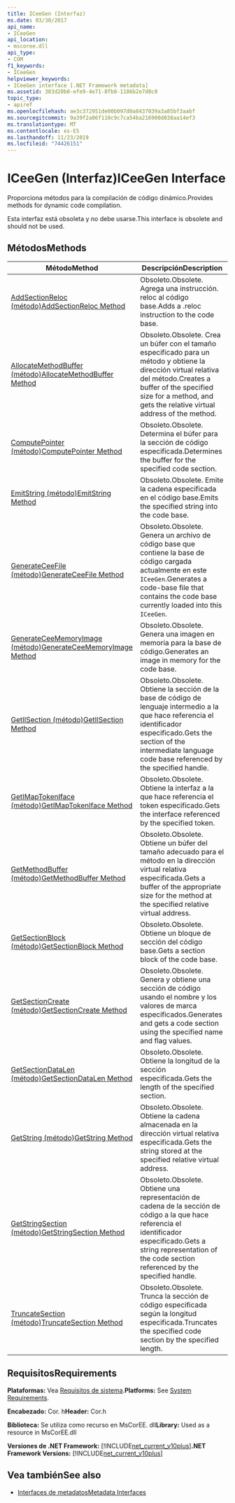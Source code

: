 ```yaml
---
title: ICeeGen (Interfaz)
ms.date: 03/30/2017
api_name:
- ICeeGen
api_location:
- mscoree.dll
api_type:
- COM
f1_keywords:
- ICeeGen
helpviewer_keywords:
- ICeeGen interface [.NET Framework metadata]
ms.assetid: 383d20b0-efe9-4e71-8fb8-1186b2e7d0c0
topic_type:
- apiref
ms.openlocfilehash: ae3c372951de00b097d0a8437039a3a85bf3aabf
ms.sourcegitcommit: 9a39f2a06f110c9c7ca54ba216900d038aa14ef3
ms.translationtype: MT
ms.contentlocale: es-ES
ms.lasthandoff: 11/23/2019
ms.locfileid: "74426151"
---
```

# <a name="iceegen-interface"></a><span data-ttu-id="df98d-102">ICeeGen (Interfaz)</span><span class="sxs-lookup"><span data-stu-id="df98d-102">ICeeGen Interface</span></span>
<span data-ttu-id="df98d-103">Proporciona métodos para la compilación de código dinámico.</span><span class="sxs-lookup"><span data-stu-id="df98d-103">Provides methods for dynamic code compilation.</span></span>  
  
 <span data-ttu-id="df98d-104">Esta interfaz está obsoleta y no debe usarse.</span><span class="sxs-lookup"><span data-stu-id="df98d-104">This interface is obsolete and should not be used.</span></span>  
  
## <a name="methods"></a><span data-ttu-id="df98d-105">Métodos</span><span class="sxs-lookup"><span data-stu-id="df98d-105">Methods</span></span>  
  
|<span data-ttu-id="df98d-106">Método</span><span class="sxs-lookup"><span data-stu-id="df98d-106">Method</span></span>|<span data-ttu-id="df98d-107">Descripción</span><span class="sxs-lookup"><span data-stu-id="df98d-107">Description</span></span>|  
|------------|-----------------|  
|[<span data-ttu-id="df98d-108">AddSectionReloc (método)</span><span class="sxs-lookup"><span data-stu-id="df98d-108">AddSectionReloc Method</span></span>](../../../../docs/framework/unmanaged-api/metadata/iceegen-addsectionreloc-method.md)|<span data-ttu-id="df98d-109">Obsoleto.</span><span class="sxs-lookup"><span data-stu-id="df98d-109">Obsolete.</span></span> <span data-ttu-id="df98d-110">Agrega una instrucción. reloc al código base.</span><span class="sxs-lookup"><span data-stu-id="df98d-110">Adds a .reloc instruction to the code base.</span></span>|  
|[<span data-ttu-id="df98d-111">AllocateMethodBuffer (método)</span><span class="sxs-lookup"><span data-stu-id="df98d-111">AllocateMethodBuffer Method</span></span>](../../../../docs/framework/unmanaged-api/metadata/iceegen-allocatemethodbuffer-method.md)|<span data-ttu-id="df98d-112">Obsoleto.</span><span class="sxs-lookup"><span data-stu-id="df98d-112">Obsolete.</span></span> <span data-ttu-id="df98d-113">Crea un búfer con el tamaño especificado para un método y obtiene la dirección virtual relativa del método.</span><span class="sxs-lookup"><span data-stu-id="df98d-113">Creates a buffer of the specified size for a method, and gets the relative virtual address of the method.</span></span>|  
|[<span data-ttu-id="df98d-114">ComputePointer (método)</span><span class="sxs-lookup"><span data-stu-id="df98d-114">ComputePointer Method</span></span>](../../../../docs/framework/unmanaged-api/metadata/iceegen-computepointer-method.md)|<span data-ttu-id="df98d-115">Obsoleto.</span><span class="sxs-lookup"><span data-stu-id="df98d-115">Obsolete.</span></span> <span data-ttu-id="df98d-116">Determina el búfer para la sección de código especificada.</span><span class="sxs-lookup"><span data-stu-id="df98d-116">Determines the buffer for the specified code section.</span></span>|  
|[<span data-ttu-id="df98d-117">EmitString (método)</span><span class="sxs-lookup"><span data-stu-id="df98d-117">EmitString Method</span></span>](../../../../docs/framework/unmanaged-api/metadata/iceegen-emitstring-method.md)|<span data-ttu-id="df98d-118">Obsoleto.</span><span class="sxs-lookup"><span data-stu-id="df98d-118">Obsolete.</span></span> <span data-ttu-id="df98d-119">Emite la cadena especificada en el código base.</span><span class="sxs-lookup"><span data-stu-id="df98d-119">Emits the specified string into the code base.</span></span>|  
|[<span data-ttu-id="df98d-120">GenerateCeeFile (método)</span><span class="sxs-lookup"><span data-stu-id="df98d-120">GenerateCeeFile Method</span></span>](../../../../docs/framework/unmanaged-api/metadata/iceegen-generateceefile-method.md)|<span data-ttu-id="df98d-121">Obsoleto.</span><span class="sxs-lookup"><span data-stu-id="df98d-121">Obsolete.</span></span> <span data-ttu-id="df98d-122">Genera un archivo de código base que contiene la base de código cargada actualmente en este `ICeeGen`.</span><span class="sxs-lookup"><span data-stu-id="df98d-122">Generates a code-base file that contains the code base currently loaded into this `ICeeGen`.</span></span>|  
|[<span data-ttu-id="df98d-123">GenerateCeeMemoryImage (método)</span><span class="sxs-lookup"><span data-stu-id="df98d-123">GenerateCeeMemoryImage Method</span></span>](../../../../docs/framework/unmanaged-api/metadata/iceegen-generateceememoryimage-method.md)|<span data-ttu-id="df98d-124">Obsoleto.</span><span class="sxs-lookup"><span data-stu-id="df98d-124">Obsolete.</span></span> <span data-ttu-id="df98d-125">Genera una imagen en memoria para la base de código.</span><span class="sxs-lookup"><span data-stu-id="df98d-125">Generates an image in memory for the code base.</span></span>|  
|[<span data-ttu-id="df98d-126">GetIlSection (método)</span><span class="sxs-lookup"><span data-stu-id="df98d-126">GetIlSection Method</span></span>](../../../../docs/framework/unmanaged-api/metadata/iceegen-getilsection-method.md)|<span data-ttu-id="df98d-127">Obsoleto.</span><span class="sxs-lookup"><span data-stu-id="df98d-127">Obsolete.</span></span> <span data-ttu-id="df98d-128">Obtiene la sección de la base de código de lenguaje intermedio a la que hace referencia el identificador especificado.</span><span class="sxs-lookup"><span data-stu-id="df98d-128">Gets the section of the intermediate language code base referenced by the specified handle.</span></span>|  
|[<span data-ttu-id="df98d-129">GetIMapTokenIface (método)</span><span class="sxs-lookup"><span data-stu-id="df98d-129">GetIMapTokenIface Method</span></span>](../../../../docs/framework/unmanaged-api/metadata/iceegen-getimaptokeniface-method.md)|<span data-ttu-id="df98d-130">Obsoleto.</span><span class="sxs-lookup"><span data-stu-id="df98d-130">Obsolete.</span></span> <span data-ttu-id="df98d-131">Obtiene la interfaz a la que hace referencia el token especificado.</span><span class="sxs-lookup"><span data-stu-id="df98d-131">Gets the interface referenced by the specified token.</span></span>|  
|[<span data-ttu-id="df98d-132">GetMethodBuffer (método)</span><span class="sxs-lookup"><span data-stu-id="df98d-132">GetMethodBuffer Method</span></span>](../../../../docs/framework/unmanaged-api/metadata/iceegen-getmethodbuffer-method.md)|<span data-ttu-id="df98d-133">Obsoleto.</span><span class="sxs-lookup"><span data-stu-id="df98d-133">Obsolete.</span></span> <span data-ttu-id="df98d-134">Obtiene un búfer del tamaño adecuado para el método en la dirección virtual relativa especificada.</span><span class="sxs-lookup"><span data-stu-id="df98d-134">Gets a buffer of the appropriate size for the method at the specified relative virtual address.</span></span>|  
|[<span data-ttu-id="df98d-135">GetSectionBlock (método)</span><span class="sxs-lookup"><span data-stu-id="df98d-135">GetSectionBlock Method</span></span>](../../../../docs/framework/unmanaged-api/metadata/iceegen-getsectionblock-method.md)|<span data-ttu-id="df98d-136">Obsoleto.</span><span class="sxs-lookup"><span data-stu-id="df98d-136">Obsolete.</span></span> <span data-ttu-id="df98d-137">Obtiene un bloque de sección del código base.</span><span class="sxs-lookup"><span data-stu-id="df98d-137">Gets a section block of the code base.</span></span>|  
|[<span data-ttu-id="df98d-138">GetSectionCreate (método)</span><span class="sxs-lookup"><span data-stu-id="df98d-138">GetSectionCreate Method</span></span>](../../../../docs/framework/unmanaged-api/metadata/iceegen-getsectioncreate-method.md)|<span data-ttu-id="df98d-139">Obsoleto.</span><span class="sxs-lookup"><span data-stu-id="df98d-139">Obsolete.</span></span> <span data-ttu-id="df98d-140">Genera y obtiene una sección de código usando el nombre y los valores de marca especificados.</span><span class="sxs-lookup"><span data-stu-id="df98d-140">Generates and gets a code section using the specified name and flag values.</span></span>|  
|[<span data-ttu-id="df98d-141">GetSectionDataLen (método)</span><span class="sxs-lookup"><span data-stu-id="df98d-141">GetSectionDataLen Method</span></span>](../../../../docs/framework/unmanaged-api/metadata/iceegen-getsectiondatalen-method.md)|<span data-ttu-id="df98d-142">Obsoleto.</span><span class="sxs-lookup"><span data-stu-id="df98d-142">Obsolete.</span></span> <span data-ttu-id="df98d-143">Obtiene la longitud de la sección especificada.</span><span class="sxs-lookup"><span data-stu-id="df98d-143">Gets the length of the specified section.</span></span>|  
|[<span data-ttu-id="df98d-144">GetString (método)</span><span class="sxs-lookup"><span data-stu-id="df98d-144">GetString Method</span></span>](../../../../docs/framework/unmanaged-api/metadata/iceegen-getstring-method.md)|<span data-ttu-id="df98d-145">Obsoleto.</span><span class="sxs-lookup"><span data-stu-id="df98d-145">Obsolete.</span></span> <span data-ttu-id="df98d-146">Obtiene la cadena almacenada en la dirección virtual relativa especificada.</span><span class="sxs-lookup"><span data-stu-id="df98d-146">Gets the string stored at the specified relative virtual address.</span></span>|  
|[<span data-ttu-id="df98d-147">GetStringSection (método)</span><span class="sxs-lookup"><span data-stu-id="df98d-147">GetStringSection Method</span></span>](../../../../docs/framework/unmanaged-api/metadata/iceegen-getstringsection-method.md)|<span data-ttu-id="df98d-148">Obsoleto.</span><span class="sxs-lookup"><span data-stu-id="df98d-148">Obsolete.</span></span> <span data-ttu-id="df98d-149">Obtiene una representación de cadena de la sección de código a la que hace referencia el identificador especificado.</span><span class="sxs-lookup"><span data-stu-id="df98d-149">Gets a string representation of the code section referenced by the specified handle.</span></span>|  
|[<span data-ttu-id="df98d-150">TruncateSection (método)</span><span class="sxs-lookup"><span data-stu-id="df98d-150">TruncateSection Method</span></span>](../../../../docs/framework/unmanaged-api/metadata/iceegen-truncatesection-method.md)|<span data-ttu-id="df98d-151">Obsoleto.</span><span class="sxs-lookup"><span data-stu-id="df98d-151">Obsolete.</span></span> <span data-ttu-id="df98d-152">Trunca la sección de código especificada según la longitud especificada.</span><span class="sxs-lookup"><span data-stu-id="df98d-152">Truncates the specified code section by the specified length.</span></span>|  
  
## <a name="requirements"></a><span data-ttu-id="df98d-153">Requisitos</span><span class="sxs-lookup"><span data-stu-id="df98d-153">Requirements</span></span>  
 <span data-ttu-id="df98d-154">**Plataformas:** Vea [Requisitos de sistema](../../../../docs/framework/get-started/system-requirements.md).</span><span class="sxs-lookup"><span data-stu-id="df98d-154">**Platforms:** See [System Requirements](../../../../docs/framework/get-started/system-requirements.md).</span></span>  
  
 <span data-ttu-id="df98d-155">**Encabezado:** Cor. h</span><span class="sxs-lookup"><span data-stu-id="df98d-155">**Header:** Cor.h</span></span>  
  
 <span data-ttu-id="df98d-156">**Biblioteca:** Se utiliza como recurso en MsCorEE. dll</span><span class="sxs-lookup"><span data-stu-id="df98d-156">**Library:** Used as a resource in MsCorEE.dll</span></span>  
  
 <span data-ttu-id="df98d-157">**Versiones de .NET Framework:** [!INCLUDE[net_current_v10plus](../../../../includes/net-current-v10plus-md.md)]</span><span class="sxs-lookup"><span data-stu-id="df98d-157">**.NET Framework Versions:** [!INCLUDE[net_current_v10plus](../../../../includes/net-current-v10plus-md.md)]</span></span>  
  
## <a name="see-also"></a><span data-ttu-id="df98d-158">Vea también</span><span class="sxs-lookup"><span data-stu-id="df98d-158">See also</span></span>

- [<span data-ttu-id="df98d-159">Interfaces de metadatos</span><span class="sxs-lookup"><span data-stu-id="df98d-159">Metadata Interfaces</span></span>](../../../../docs/framework/unmanaged-api/metadata/metadata-interfaces.md)
